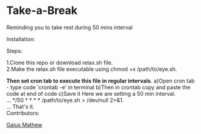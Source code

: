 # Take-a-Break

Reminding you to take rest during 50 mins interval

Installation:

Steps:
  
  1.Clone this repo or download relax.sh file.</br>
  2.Make the relax.sh file executable using chmod +x /path/to/eye.sh. </br>
  
 <b> Then set cron tab to execute this file in regular intervals</b>.</b>
      a)Open cron tab - type code 'crontab -e' in terminal </b>
      b)Then in crontab copy and paste the code at end of code </b>
      c)Save it </b>
Here we are setting a 50 min interval.    </b>   
  ...
  */50 * * * * /path/to/eye.sh > /dev/null 2>&1. </br>
  ...
That's it.</br>
Contributors: </b>

[Gaius Mathew](http://bugcoder.cf)

